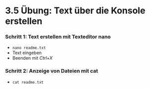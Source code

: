 # 3.5 Übung: Text über die Konsole erstellen

### Schritt 1: Text erstellen mit Texteditor nano
* ```nano readme.txt```
* Text eingeben
* Beenden mit *Ctrl+X*

### Schritt 2: Anzeige von Dateien mit cat
* ```cat readme.txt```